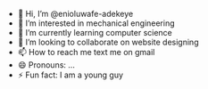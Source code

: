- 👋 Hi, I’m @enioluwafe-adekeye
- 👀 I’m interested in mechanical engineering
- 🌱 I’m currently learning computer science
- 💞️ I’m looking to collaborate on website designing
- 📫 How to reach me text me on gmail
- 😄 Pronouns: ...
- ⚡ Fun fact: I am a young guy

<!---
enioluwafe-adekeye/enioluwafe-adekeye is a ✨ special ✨ repository because its `README.md` (this file) appears on your GitHub profile.
You can click the Preview link to take a look at your changes.
--->
